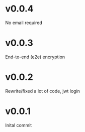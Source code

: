 # v0.0.4
No email required

# v0.0.3
End-to-end (e2e) encryption

# v0.0.2
Rewrite/fixed a lot of code, jwt login

# v0.0.1
Inital commit